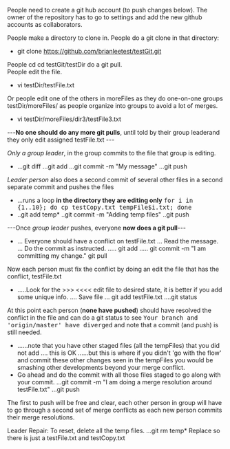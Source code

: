 People need to create a git hub account (to push changes below).
The owner of the repository has to go to settings and add the new github accounts as collaborators. 

People make a directory to clone in.
People do a git clone in that directory:
+ git clone https://github.com/brianleetest/testGit.git

People cd cd testGit/testDir do a git pull.  
People edit the file. 
+ vi testDir/testFile.txt 

Or people edit  one of the others in moreFiles as they do one-on-one groups testDir/moreFiles/
  as people organize into groups to avoid a lot of merges.
+ vi testDir/moreFiles/dir3/testFile3.txt 

---<b>No one should do any more git pulls</b>, until told by their group leaderand they only edit assigned  testFile.txt ---

<em>Only a group leader</em>, in the group commits to the file that group is editing.
+ ...git diff
...git add
...git commit -m "My message"
...git push


<em>Leader person</em> also does a second commit of several other files in a second separate commit and pushes the files 
+ ...runs a loop <b>in the directory they are editing only</b>  <tt>for i in {1..10}; do cp testCopy.txt tempFile$i.txt; done </tt>
+ ..git add temp*
..git commit -m "Adding temp files"
..git push

---Once <em>group leader</em> pushes, everyone <b>now does a git pull</b>---
+ ... Everyone should have a conflict on testFile.txt
... Read the message.
... Do the commit as instructed.
..... git add
..... git commit -m  "I am committing my change."
git pull

Now each person must fix the conflict by doing an edit the file that has the conflict, testFile.txt
+ .....Look for the >>>  <<<<  edit file to desired state, it is better if you add some unique info.
.... Save file
... git add testFile.txt
....git status

At this point each person (<b>none have pushed</b>) should have resolved the conflict in the file and can do a git status to see <tt>Your branch and 'origin/master' have diverged</tt> and note that a commit (and push) is still needed.
+ ......note that you have other staged files (all the tempFiles) that you did not add .... this is OK
......but this is where if you didn't 'go with the flow' and commit these other changes seen in the tempFiles you would be smashing other developments beyond your merge conflict.
+ Go ahead and do the commit with all those files staged to go along with your commit.  ...git commit -m "I am doing a merge resolution around testFile.txt"
...git push

The first to push will be free and clear, each other person in group will have to go through
a second set of  merge conflicts as each new person commits their merge resolutions.


Leader Repair:  To reset, delete all the temp files.
...git rm temp* 
Replace so there is just a testFile.txt  and testCopy.txt

